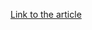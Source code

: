 [Link to the article](https://www.cisa.gov/news-events/alerts/2025/01/23/cisa-adds-one-known-exploited-vulnerability-catalog)
